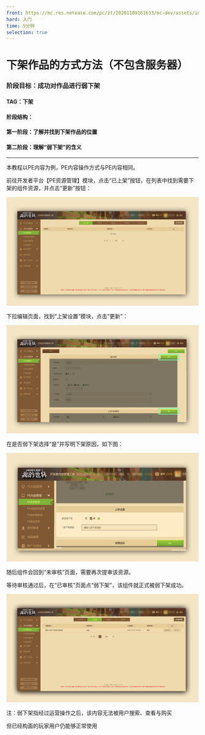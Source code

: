 ```yaml
---
front: https://mc.res.netease.com/pc/zt/20201109161633/mc-dev/assets/img/3_3.e66b801f.png
hard: 入门
time: 5分钟
selection: true
---
```


# 下架作品的方式方法（不包含服务器）

### 阶段目标：成功对作品进行弱下架



#### TAG：下架



#### 阶段结构：

#### 第一阶段：了解并找到下架作品的位置

#### 第二阶段：理解“弱下架”的含义

***

本教程以PE内容为例，PE内容操作方式与PE内容相同。

 

前往开发者平台【PE资源管理】模块，点击“已上架”按钮，在列表中找到需要下架的组件资源，并点击“更新”按钮： 

![](./images/3_1.png)



下拉编辑页面，找到“上架设置”模块，点击“更新”：

![](./images/3_2.png)



在是否弱下架选择“是”并写明下架原因，如下图：

![](./images/3_3.png)



随后组件会回到“未审核”页面，需要再次提审该资源。

等待审核通过后，在“已审核”页面点“弱下架”，该组件就正式被弱下架成功。

![](./images/3_4.png)



注：弱下架指经过运营操作之后，该内容无法被用户搜索、查看与购买

但已经构面的玩家用户仍能够正常使用